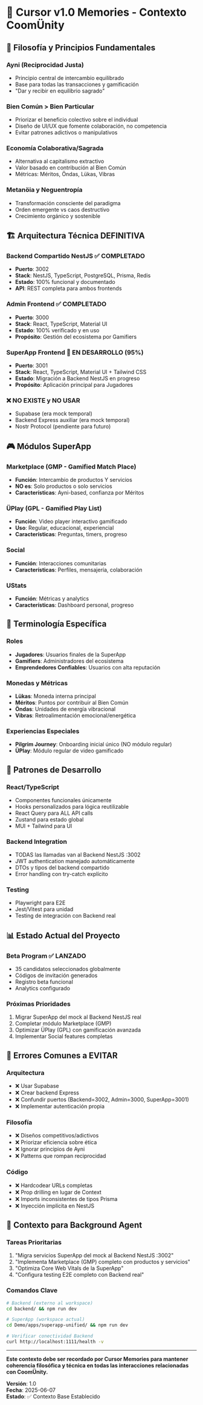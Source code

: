 # 🧠 Cursor v1.0 Memories - Contexto CoomÜnity

## 🎯 **Filosofía y Principios Fundamentales**

### **Ayni (Reciprocidad Justa)**
- Principio central de intercambio equilibrado
- Base para todas las transacciones y gamificación
- "Dar y recibir en equilibrio sagrado"

### **Bien Común > Bien Particular**
- Priorizar el beneficio colectivo sobre el individual
- Diseño de UI/UX que fomente colaboración, no competencia
- Evitar patrones adictivos o manipulativos

### **Economía Colaborativa/Sagrada**
- Alternativa al capitalismo extractivo
- Valor basado en contribución al Bien Común
- Métricas: Méritos, Öndas, Lükas, Vibras

### **Metanöia y Neguentropía**
- Transformación consciente del paradigma
- Orden emergente vs caos destructivo
- Crecimiento orgánico y sostenible

## 🏗️ **Arquitectura Técnica DEFINITIVA**

### **Backend Compartido NestJS** ✅ COMPLETADO
- **Puerto**: 3002
- **Stack**: NestJS, TypeScript, PostgreSQL, Prisma, Redis
- **Estado**: 100% funcional y documentado
- **API**: REST completa para ambos frontends

### **Admin Frontend** ✅ COMPLETADO
- **Puerto**: 3000
- **Stack**: React, TypeScript, Material UI
- **Estado**: 100% verificado y en uso
- **Propósito**: Gestión del ecosistema por Gamifiers

### **SuperApp Frontend** 🔄 EN DESARROLLO (95%)
- **Puerto**: 3001
- **Stack**: React, TypeScript, Material UI + Tailwind CSS
- **Estado**: Migración a Backend NestJS en progreso
- **Propósito**: Aplicación principal para Jugadores

### **❌ NO EXISTE y NO USAR**
- Supabase (era mock temporal)
- Backend Express auxiliar (era mock temporal)
- Nostr Protocol (pendiente para futuro)

## 🎮 **Módulos SuperApp**

### **Marketplace (GMP - Gamified Match Place)**
- **Función**: Intercambio de productos Y servicios
- **NO es**: Solo productos o solo servicios
- **Características**: Ayni-based, confianza por Méritos

### **ÜPlay (GPL - Gamified Play List)**
- **Función**: Video player interactivo gamificado
- **Uso**: Regular, educacional, experiencial
- **Características**: Preguntas, timers, progreso

### **Social**
- **Función**: Interacciones comunitarias
- **Características**: Perfiles, mensajería, colaboración

### **UStats**
- **Función**: Métricas y analytics
- **Características**: Dashboard personal, progreso

## 🎯 **Terminología Específica**

### **Roles**
- **Jugadores**: Usuarios finales de la SuperApp
- **Gamifiers**: Administradores del ecosistema
- **Emprendedores Confiables**: Usuarios con alta reputación

### **Monedas y Métricas**
- **Lükas**: Moneda interna principal
- **Méritos**: Puntos por contribuir al Bien Común
- **Öndas**: Unidades de energía vibracional
- **Vibras**: Retroalimentación emocional/energética

### **Experiencias Especiales**
- **Pilgrim Journey**: Onboarding inicial único (NO módulo regular)
- **ÜPlay**: Módulo regular de video gamificado

## 🔧 **Patrones de Desarrollo**

### **React/TypeScript**
- Componentes funcionales únicamente
- Hooks personalizados para lógica reutilizable
- React Query para ALL API calls
- Zustand para estado global
- MUI + Tailwind para UI

### **Backend Integration**
- TODAS las llamadas van al Backend NestJS :3002
- JWT authentication manejado automáticamente
- DTOs y tipos del backend compartido
- Error handling con try-catch explícito

### **Testing**
- Playwright para E2E
- Jest/Vitest para unidad
- Testing de integración con Backend real

## 📊 **Estado Actual del Proyecto**

### **Beta Program** ✅ LANZADO
- 35 candidatos seleccionados globalmente
- Códigos de invitación generados
- Registro beta funcional
- Analytics configurado

### **Próximas Prioridades**
1. Migrar SuperApp del mock al Backend NestJS real
2. Completar módulo Marketplace (GMP)
3. Optimizar ÜPlay (GPL) con gamificación avanzada
4. Implementar Social features completas

## 🚨 **Errores Comunes a EVITAR**

### **Arquitectura**
- ❌ Usar Supabase
- ❌ Crear backend Express
- ❌ Confundir puertos (Backend=3002, Admin=3000, SuperApp=3001)
- ❌ Implementar autenticación propia

### **Filosofía**
- ❌ Diseños competitivos/adictivos
- ❌ Priorizar eficiencia sobre ética
- ❌ Ignorar principios de Ayni
- ❌ Patterns que rompan reciprocidad

### **Código**
- ❌ Hardcodear URLs completas
- ❌ Prop drilling en lugar de Context
- ❌ Imports inconsistentes de tipos Prisma
- ❌ Inyección implícita en NestJS

## 🎯 **Contexto para Background Agent**

### **Tareas Prioritarias**
1. "Migra servicios SuperApp del mock al Backend NestJS :3002"
2. "Implementa Marketplace (GMP) completo con productos y servicios"
3. "Optimiza Core Web Vitals de la SuperApp"
4. "Configura testing E2E completo con Backend real"

### **Comandos Clave**
```bash
# Backend (externo al workspace)
cd backend/ && npm run dev

# SuperApp (workspace actual)
cd Demo/apps/superapp-unified/ && npm run dev

# Verificar conectividad Backend
curl http://localhost:1111/health -v
```

---

**Este contexto debe ser recordado por Cursor Memories para mantener coherencia filosófica y técnica en todas las interacciones relacionadas con CoomÜnity.**

**Versión**: 1.0  
**Fecha**: 2025-06-07  
**Estado**: ✅ Contexto Base Establecido 